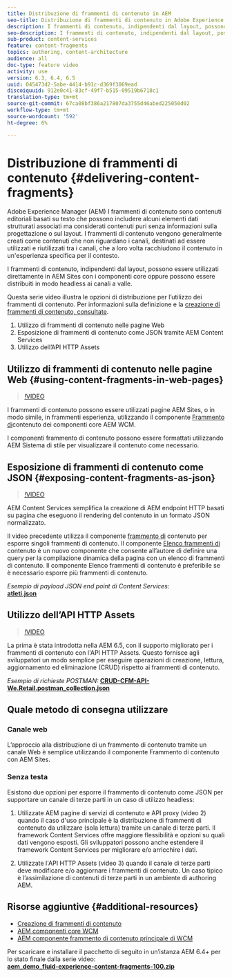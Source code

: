 ```yaml
---
title: Distribuzione di frammenti di contenuto in AEM
seo-title: Distribuzione di frammenti di contenuto in Adobe Experience Manager
description: I frammenti di contenuto, indipendenti dal layout, possono essere utilizzati direttamente in  AEM Sites con i componenti core oppure possono essere distribuiti in modo headless ai canali a valle.
seo-description: I frammenti di contenuto, indipendenti dal layout, possono essere utilizzati direttamente in  AEM Sites con i componenti core oppure possono essere distribuiti in modo headless ai canali a valle.
sub-product: content-services
feature: content-fragments
topics: authoring, content-architecture
audience: all
doc-type: feature video
activity: use
version: 6.3, 6.4, 6.5
uuid: 045473d2-5abe-4414-b91c-d369f3069ead
discoiquuid: 912e0c41-83cf-49f7-b515-09519b6718c1
translation-type: tm+mt
source-git-commit: 67ca08bf386a217807da3755d46abed225050d02
workflow-type: tm+mt
source-wordcount: '592'
ht-degree: 6%

---
```



# Distribuzione di frammenti di contenuto {#delivering-content-fragments}

Adobe Experience Manager (AEM) I frammenti di contenuto sono contenuti editoriali basati su testo che possono includere alcuni elementi dati strutturati associati ma considerati contenuti puri senza informazioni sulla progettazione o sul layout. I frammenti di contenuto vengono generalmente creati come contenuti che non riguardano i canali, destinati ad essere utilizzati e riutilizzati tra i canali, che a loro volta racchiudono il contenuto in un&#39;esperienza specifica per il contesto.

I frammenti di contenuto, indipendenti dal layout, possono essere utilizzati direttamente in  AEM Sites con i componenti core oppure possono essere distribuiti in modo headless ai canali a valle.

Questa serie video illustra le opzioni di distribuzione per l’utilizzo dei frammenti di contenuto. Per informazioni sulla definizione e la [creazione di frammenti di contenuto, consultate](content-fragments-feature-video-use.md).

1. Utilizzo di frammenti di contenuto nelle pagine Web
2. Esposizione di frammenti di contenuto come JSON tramite AEM Content Services
3. Utilizzo dell’API HTTP Assets

## Utilizzo di frammenti di contenuto nelle pagine Web {#using-content-fragments-in-web-pages}

>[!VIDEO](https://video.tv.adobe.com/v/22449/?quality=12&learn=on)

I frammenti di contenuto possono essere utilizzati  pagine AEM Sites, o in modo simile, in frammenti esperienza, utilizzando il componente [Frammento di](https://docs.adobe.com/content/help/en/experience-manager-core-components/using/components/content-fragment-component.html)contenuto dei componenti core AEM WCM.

I componenti frammento di contenuto possono essere formattati utilizzando AEM Sistema di stile per visualizzare il contenuto come necessario.

## Esposizione di frammenti di contenuto come JSON {#exposing-content-fragments-as-json}

>[!VIDEO](https://video.tv.adobe.com/v/22448/?quality=12&learn=on)

AEM Content Services semplifica la creazione di AEM endpoint HTTP basati su pagina che eseguono il rendering del contenuto in un formato JSON normalizzato.

Il video precedente utilizza il componente [frammento di](https://docs.adobe.com/content/help/en/experience-manager-core-components/using/components/content-fragment-component.html) contenuto per esporre singoli frammenti di contenuto. Il componente [Elenco frammenti di](https://docs.adobe.com/content/help/en/experience-manager-core-components/using/components/content-fragment-list.html) contenuto è un nuovo componente che consente all’autore di definire una query per la compilazione dinamica della pagina con un elenco di frammenti di contenuto. Il componente Elenco frammenti di contenuto è preferibile se è necessario esporre più frammenti di contenuto.

*Esempio di payload JSON end point di Content Services:*\
**[atleti.json](assets/athletes.json)**

## Utilizzo dell’API HTTP Assets

>[!VIDEO](https://video.tv.adobe.com/v/26390/?quality=12&learn=on)

La prima è stata introdotta nella AEM 6.5, con il supporto migliorato per i frammenti di contenuto con l&#39;API HTTP Assets. Questo fornisce agli sviluppatori un modo semplice per eseguire operazioni di creazione, lettura, aggiornamento ed eliminazione (CRUD) rispetto ai frammenti di contenuto.

*Esempio di richieste POSTMAN:*
**[CRUD-CFM-API-We.Retail.postman_collection.json](assets/CRUD-CFM-API-We.Retail.postman_collection.json)**

## Quale metodo di consegna utilizzare

### Canale web

L’approccio alla distribuzione di un frammento di contenuto tramite un canale Web è semplice utilizzando il componente Frammento di contenuto con  AEM Sites.

### Senza testa

Esistono due opzioni per esporre il frammento di contenuto come JSON per supportare un canale di terze parti in un caso di utilizzo headless:

1. Utilizzate AEM pagine di servizi di contenuto e API proxy (video 2) quando il caso d&#39;uso principale è la distribuzione di frammenti di contenuto da utilizzare (sola lettura) tramite un canale di terze parti. Il framework Content Services offre maggiore flessibilità e opzioni su quali dati vengono esposti. Gli sviluppatori possono anche estendere il framework Content Services per migliorare e/o arricchire i dati.

2. Utilizzate l&#39;API HTTP Assets (video 3) quando il canale di terze parti deve modificare e/o aggiornare i frammenti di contenuto. Un caso tipico è l’assimilazione di contenuti di terze parti in un ambiente di authoring AEM.

## Risorse aggiuntive {#additional-resources}

* [Creazione di frammenti di contenuto](content-fragments-feature-video-use.md)
* [AEM componenti core WCM](https://docs.adobe.com/content/help/it-IT/experience-manager-core-components/using/introduction.html)
* [AEM componente frammento di contenuto principale di WCM](https://docs.adobe.com/content/help/en/experience-manager-core-components/using/components/content-fragment-component.html)

Per scaricare e installare il pacchetto di seguito in un’istanza AEM 6.4+ per lo stato finale dalla serie video:\
**[aem_demo_fluid-experience-content-fragments-100.zip](assets/aem_demo_fluid-experiencescontent-fragments-100.zip)**
